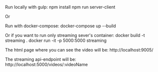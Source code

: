 
Run locally with gulp:
npm install
npm run server-client

Or

Run with docker-compose:
docker-compose up --build

Or if you want to run only streaming sever's container:
docker build -t streaming .
docker run -it -p 5000:5000 streaming


The html page where you can see the video will be:
http://localhost:9005/

The streaming api-endpoint will be:
http://localhost:5000/videos/:videoName